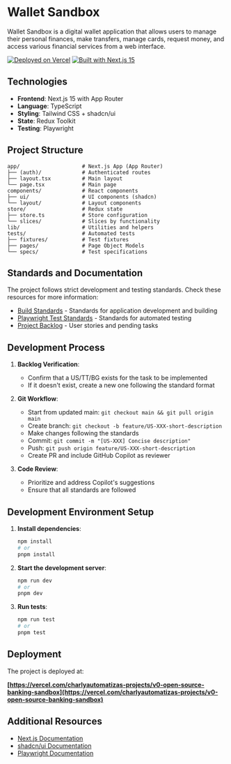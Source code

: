# Wallet Sandbox

Wallet Sandbox is a digital wallet application that allows users to manage their personal finances, make transfers, manage cards, request money, and access various financial services from a web interface.

[![Deployed on Vercel](https://img.shields.io/badge/Deployed%20on-Vercel-black?style=for-the-badge&logo=vercel)](https://vercel.com/charlyautomatizas-projects/v0-open-source-banking-sandbox)
[![Built with Next.js 15](https://img.shields.io/badge/Built%20with-Next.js%2015-black?style=for-the-badge&logo=next.js)](https://nextjs.org/)

## Technologies

- **Frontend**: Next.js 15 with App Router
- **Language**: TypeScript
- **Styling**: Tailwind CSS + shadcn/ui
- **State**: Redux Toolkit
- **Testing**: Playwright

## Project Structure

```
app/                    # Next.js App (App Router)
├── (auth)/             # Authenticated routes
├── layout.tsx          # Main layout
└── page.tsx            # Main page
components/             # React components
├── ui/                 # UI components (shadcn)
└── layout/             # Layout components
store/                  # Redux state
├── store.ts            # Store configuration
└── slices/             # Slices by functionality
lib/                    # Utilities and helpers
tests/                  # Automated tests
├── fixtures/           # Test fixtures
├── pages/              # Page Object Models
└── specs/              # Test specifications
```

## Standards and Documentation

The project follows strict development and testing standards. Check these resources for more information:

- [Build Standards](./BUILD_STANDARDS.md) - Standards for application development and building
- [Playwright Test Standards](./PLAYWRIGHT_STANDARDS.md) - Standards for automated testing
- [Project Backlog](./BACKLOG.md) - User stories and pending tasks

## Development Process

1. **Backlog Verification**:
   - Confirm that a US/TT/BG exists for the task to be implemented
   - If it doesn't exist, create a new one following the standard format

2. **Git Workflow**:
   - Start from updated main: `git checkout main && git pull origin main`
   - Create branch: `git checkout -b feature/US-XXX-short-description`
   - Make changes following the standards
   - Commit: `git commit -m "[US-XXX] Concise description"`
   - Push: `git push origin feature/US-XXX-short-description`
   - Create PR and include GitHub Copilot as reviewer

3. **Code Review**:
   - Prioritize and address Copilot's suggestions
   - Ensure that all standards are followed

## Development Environment Setup

1. **Install dependencies**:
   ```bash
   npm install
   # or
   pnpm install
   ```

2. **Start the development server**:
   ```bash
   npm run dev
   # or
   pnpm dev
   ```

3. **Run tests**:
   ```bash
   npm run test
   # or
   pnpm test
   ```

## Deployment

The project is deployed at:

**[https://vercel.com/charlyautomatizas-projects/v0-open-source-banking-sandbox](https://vercel.com/charlyautomatizas-projects/v0-open-source-banking-sandbox)**

## Additional Resources

- [Next.js Documentation](https://nextjs.org/docs)
- [shadcn/ui Documentation](https://ui.shadcn.com)
- [Playwright Documentation](https://playwright.dev)
